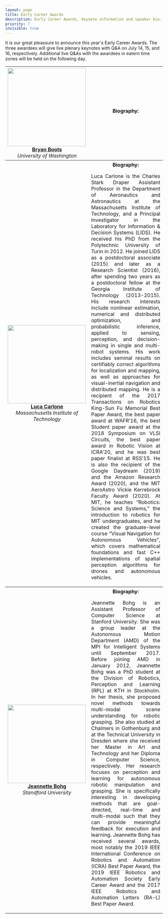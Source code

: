 ```yaml
---
layout: page
title: Early Career Awards
description: Early Career Awards, keynote information and speaker bio.
priority: 7
invisible: true
---
```


It is our great pleassure to announce this year's Early Career
Awards. The three awardees will give live plenary keynotes with Q&A on
July 14, 15, and 16, respectively. Additional live Q&As with the
awardees in eatern time zones will be held on the following day.

<table class="table">

<tr>
	<th style="text-align:center;">
	  <img src="{{site.baseurl }}/images/career_boots.jpg" width = "250"/>
           <a href="https://homes.cs.washington.edu/~bboots/">
            Bryan Boots
           </a>
           <br>
           <i><span style="font-weight:normal">University of Washington </span></i>
	</th>
	<th>
	 <b>Biography:</b>
<p style="text-align:justify; font-weight:normal;">

</p>
</th>

</tr>




<tr>
	<th style="text-align:center;">
	  <img src="{{site.baseurl }}/images/career_carlone.jpeg" width = "250"/>
           <a href="https://lucacarlone.mit.edu/">
            Luca Carlone 
           </a>
           <br>
           <i><span style="font-weight:normal">Massachusetts Institute of Technology </span></i>
	</th>
	<th>
	<b>Biography:</b>
	<p style="text-align:justify; font-weight:normal;">
	Luca Carlone is the Charles Stark Draper Assistant Professor in the
	Department of Aeronautics and Astronautics at the Massachusetts
	Institute of Technology, and a Principal Investigator in the Laboratory
	for Information & Decision Systems (LIDS). He received his PhD from the
	Polytechnic University of Turin in 2012. He joined LIDS as a
	postdoctoral associate (2015) and later as a Research Scientist (2016),
	after spending two years as a postdoctoral fellow at the Georgia
	Institute of Technology (2013-2015). His research interests include
	nonlinear estimation, numerical and distributed optimization, and
	probabilistic inference, applied to sensing, perception, and
	decision-making in single and multi-robot systems. His work includes
	seminal results on certifiably correct algorithms for localization and
	mapping, as well as approaches for visual-inertial navigation and
	distributed mapping. He is a recipient of the 2017 Transactions on
	Robotics King-Sun Fu Memorial Best Paper Award, the best paper award at
	WAFR’16, the best Student paper award at the 2018 Symposium on VLSI
	Circuits, the best paper award in Robotic Vision at ICRA'20, and he was
	best paper finalist at RSS’15. He is also the recipient of the Google
	Daydream (2019) and the Amazon Research Award (2020), and the MIT
	AeroAstro Vickie Kerrebrock Faculty Award (2020). At MIT, he teaches
	“Robotics: Science and Systems,” the introduction to robotics for MIT
	undergraduates, and he created the graduate-level course “Visual
	Navigation for Autonomous Vehicles”, which covers mathematical
	foundations and fast C++ implementations of spatial perception
	algorithms for drones and autonomous vehicles.
	</p>
	</th>
</tr>
<tr>
	<th style="text-align:center;">
	  <img src="{{site.baseurl }}/images/career_bohg.png" width = "250"/>
           <a href="https://web.stanford.edu/~bohg/">
            Jeannette Bohg
           </a>
           <br>
           <i><span style="font-weight:normal">Standford University </span></i>
	</th>
	<th>
	<b>Biography:</b>
	<p style="text-align:justify; font-weight:normal;">
	Jeannette Bohg is an Assistant Professor of Computer Science at Stanford
	University. She was a group leader at the Autonomous Motion Department
	(AMD) of the MPI for Intelligent Systems until September 2017. Before
	joining AMD in January 2012, Jeannette Bohg was a PhD student at the
	Division of Robotics, Perception and Learning (RPL) at KTH in Stockholm.
	In her thesis, she proposed novel methods towards multi-modal scene
	understanding for robotic grasping. She also studied at Chalmers in
	Gothenburg and at the Technical University in Dresden where she received
	her Master in Art and Technology and her Diploma in Computer Science,
	respectively. Her research focuses on perception and learning for
	autonomous robotic manipulation and grasping. She is specifically
	interesting in developing methods that are goal-directed, real-time and
	multi-modal such that they can provide meaningful feedback for execution
	and learning. Jeannette Bohg has received several awards, most notably
	the 2019 IEEE International Conference on Robotics and Automation (ICRA)
	Best Paper Award, the 2019 IEEE Robotics and Automation Society Early
	Career Award and the 2017 IEEE Robotics and Automation Letters (RA-L)
	Best Paper Award.
	</p>
	</th>
</tr>


</table>




